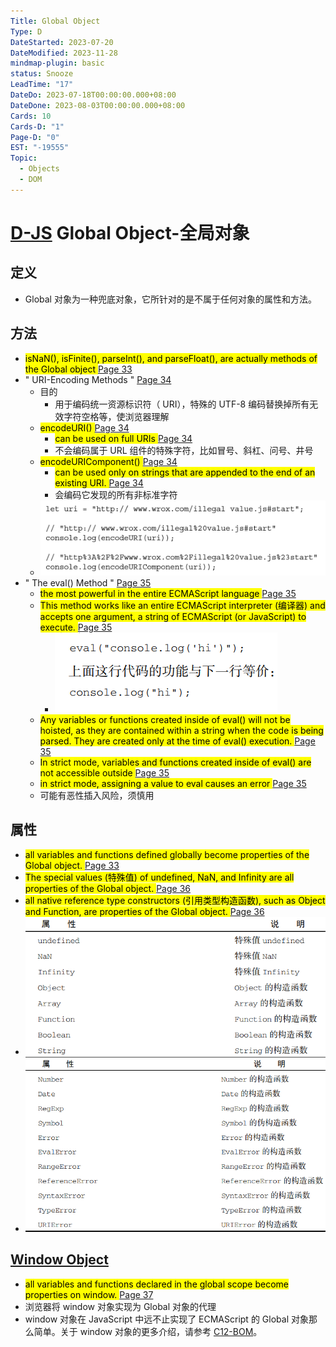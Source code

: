 ```yaml
---
Title: Global Object
Type: D
DateStarted: 2023-07-20
DateModified: 2023-11-28
mindmap-plugin: basic
status: Snooze
LeadTime: "17"
DateDo: 2023-07-18T00:00:00.000+08:00
DateDone: 2023-08-03T00:00:00.000+08:00
Cards: 10
Cards-D: "1"
Page-D: "0"
EST: "-19555"
Topic:
  - Objects
  - DOM
---
```


# [D-JS](O-JS.md) Global Object-全局对象

## 定义

- Global 对象为一种兜底对象，它所针对的是不属于任何对象的属性和方法。

## 方法

- <mark class="hltr-yellow "> isNaN(), isFinite(), parseInt(), and parseFloat(), are actually methods of the Global object </mark> [Page 33](zotero://open-pdf/library/items/6CRSJHBD?page=33&annotation=ABW2SKGC)
- " URI-Encoding Methods " [Page 34 ](zotero://open-pdf/library/items/6CRSJHBD?page=34&annotation=BIEWLRJK)
  - 目的
    - 用于编码统一资源标识符（ URI），特殊的 UTF-8 编码替换掉所有无效字符空格等，使浏览器理解
  - <mark class="hltr-orange "> encodeURI() </mark> [Page 34](zotero://open-pdf/library/items/6CRSJHBD?page=34&annotation=XCVEE45A)
    - <mark class="hltr-yellow "> can be used on full URIs </mark> [Page 34](zotero://open-pdf/library/items/6CRSJHBD?page=34&annotation=HRFMTER3)
    - 不会编码属于 URL 组件的特殊字符，比如冒号、斜杠、问号、井号
  - <mark class="hltr-orange "> encodeURIComponent() </mark> [Page 34](zotero://open-pdf/library/items/6CRSJHBD?page=34&annotation=PSMZMJFT)
    - <mark class="hltr-yellow "> can be used only on strings that are appended to the end of an existing URI. </mark> [Page 34](zotero://open-pdf/library/items/6CRSJHBD?page=34&annotation=WIIIR3U7)
    - 会编码它发现的所有非标准字符
  - ![](z-Assets/C05BasicReferenceTypes-34-x67-y372.png)
- " The eval() Method " [Page 35 ](zotero://open-pdf/library/items/6CRSJHBD?page=35&annotation=NS6GEF6L)
  - <mark class="hltr-yellow "> the most powerful in the entire ECMAScript language </mark> [Page 35](zotero://open-pdf/library/items/6CRSJHBD?page=35&annotation=JGCRMSIN)
  - <mark class="hltr-yellow "> This method works like an entire ECMAScript interpreter (编译器) and accepts one argument, a string of ECMAScript (or JavaScript) to execute. </mark> [Page 35](zotero://open-pdf/library/items/6CRSJHBD?page=35&annotation=TWFAMZNI)
    - ![](z-Assets/Paste%20image%201691042433344image.png)
  - <mark class="hltr-yellow "> Any variables or functions created inside of eval() will not be hoisted, as they are contained within a string when the code is being parsed. They are created only at the time of eval() execution. </mark> [Page 35](zotero://open-pdf/library/items/6CRSJHBD?page=35&annotation=CNZN5I4P)
  - <mark class="hltr-yellow "> In strict mode, variables and functions created inside of eval() are not accessible outside </mark> [Page 35](zotero://open-pdf/library/items/6CRSJHBD?page=35&annotation=53T4MEWE)
  - <mark class="hltr-yellow "> in strict mode, assigning a value to eval causes an error </mark> [Page 35](zotero://open-pdf/library/items/6CRSJHBD?page=35&annotation=WSU33BJR)
  - 可能有恶性插入风险，须慎用

## 属性

- <mark class="hltr-yellow "> all variables and functions defined globally become properties of the Global object. </mark> [Page 33](zotero://open-pdf/library/items/6CRSJHBD?page=33&annotation=HDRRTNBQ)
- <mark class="hltr-yellow "> The special values (特殊值) of undefined, NaN, and Infinity are all properties of the Global object. </mark> [Page 36](zotero://open-pdf/library/items/6CRSJHBD?page=36&annotation=EGQ64LRG)
- <mark class="hltr-yellow "> all native reference type constructors (引用类型构造函数), such as Object and Function, are properties of the Global object. </mark> [Page 36](zotero://open-pdf/library/items/6CRSJHBD?page=36&annotation=887UPYMD)
- ![](z-Assets/Paste%20image%201691042774125image.png)
- ![](z-Assets/Paste%20image%201691042785602image.png)

## [Window Object](Window%20Object.md)

- <mark class="hltr-yellow "> all variables and functions declared in the global scope become properties on window. </mark> [Page 37](zotero://open-pdf/library/items/6CRSJHBD?page=37&annotation=PRVS9N8H)
- 浏览器将 window 对象实现为 Global 对象的代理
- window 对象在 JavaScript 中远不止实现了 ECMAScript 的 Global 对象那么简单。关于 window 对象的更多介绍，请参考 [C12-BOM](C12-BOM.md)。
